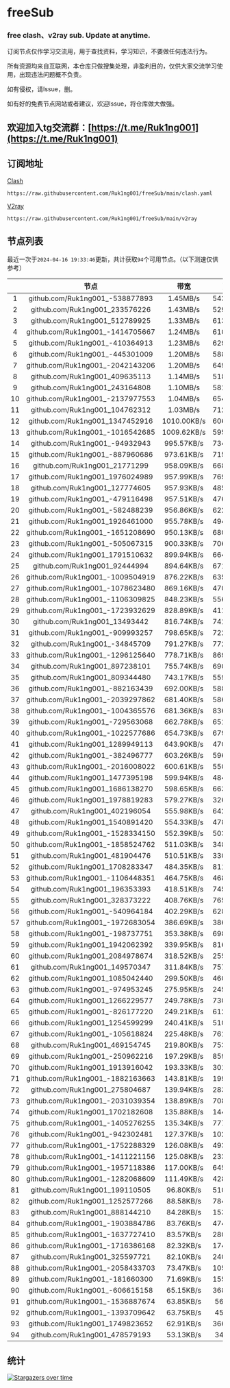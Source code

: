 # freeSub
### free clash、v2ray sub. Update at anytime.

订阅节点仅作学习交流用，用于查找资料，学习知识，不要做任何违法行为。

所有资源均来自互联网，本仓库只做搜集处理，非盈利目的，仅供大家交流学习使用，出现违法问题概不负责。

如有侵权，请Issue，删。

如有好的免费节点网站或者建议，欢迎Issue，将仓库做大做强。

## 欢迎加入tg交流群：[https://t.me/Ruk1ng001](https://t.me/Ruk1ng001)

## 订阅地址
[Clash](https://raw.githubusercontent.com/Ruk1ng001/freeSub/main/clash.yaml)
```
https://raw.githubusercontent.com/Ruk1ng001/freeSub/main/clash.yaml
```
[V2ray](https://raw.githubusercontent.com/Ruk1ng001/freeSub/main/v2ray)
```
https://raw.githubusercontent.com/Ruk1ng001/freeSub/main/v2ray
```

## 节点列表

最近一次于`2024-04-16 19:33:46`更新，共计获取`94`个可用节点。（以下测速仅供参考）

|  | 节点 | 带宽 | 延迟 |
|:-:|:--:|:--:|:--:|
 | 1 | github.com/Ruk1ng001_-538877893 | 1.45MB/s | 543.00ms |
 | 2 | github.com/Ruk1ng001_233576226 | 1.43MB/s | 529.00ms |
 | 3 | github.com/Ruk1ng001_512789925 | 1.33MB/s | 613.00ms |
 | 4 | github.com/Ruk1ng001_-1414705667 | 1.24MB/s | 610.00ms |
 | 5 | github.com/Ruk1ng001_-410364913 | 1.23MB/s | 629.00ms |
 | 6 | github.com/Ruk1ng001_-445301009 | 1.20MB/s | 588.00ms |
 | 7 | github.com/Ruk1ng001_-2042143206 | 1.20MB/s | 649.00ms |
 | 8 | github.com/Ruk1ng001_409635113 | 1.14MB/s | 518.00ms |
 | 9 | github.com/Ruk1ng001_243164808 | 1.10MB/s | 581.00ms |
 | 10 | github.com/Ruk1ng001_-2137977553 | 1.04MB/s | 654.00ms |
 | 11 | github.com/Ruk1ng001_104762312 | 1.03MB/s | 712.00ms |
 | 12 | github.com/Ruk1ng001_1347452916 | 1010.00KB/s | 606.00ms |
 | 13 | github.com/Ruk1ng001_-1016542685 | 1009.62KB/s | 595.00ms |
 | 14 | github.com/Ruk1ng001_-94932943 | 995.57KB/s | 734.00ms |
 | 15 | github.com/Ruk1ng001_-887960686 | 973.61KB/s | 715.00ms |
 | 16 | github.com/Ruk1ng001_21771299 | 958.09KB/s | 668.00ms |
 | 17 | github.com/Ruk1ng001_1976024989 | 957.99KB/s | 769.00ms |
 | 18 | github.com/Ruk1ng001_127774605 | 957.93KB/s | 485.00ms |
 | 19 | github.com/Ruk1ng001_-479116498 | 957.51KB/s | 476.00ms |
 | 20 | github.com/Ruk1ng001_-582488239 | 956.86KB/s | 622.00ms |
 | 21 | github.com/Ruk1ng001_1926461000 | 955.78KB/s | 494.00ms |
 | 22 | github.com/Ruk1ng001_-1651208690 | 950.13KB/s | 680.00ms |
 | 23 | github.com/Ruk1ng001_-505067315 | 900.33KB/s | 706.00ms |
 | 24 | github.com/Ruk1ng001_1791510632 | 899.94KB/s | 664.00ms |
 | 25 | github.com/Ruk1ng001_92444994 | 894.64KB/s | 671.00ms |
 | 26 | github.com/Ruk1ng001_-1009504919 | 876.22KB/s | 635.00ms |
 | 27 | github.com/Ruk1ng001_-1078623480 | 869.16KB/s | 470.00ms |
 | 28 | github.com/Ruk1ng001_-1106309825 | 848.23KB/s | 556.00ms |
 | 29 | github.com/Ruk1ng001_-1723932629 | 828.89KB/s | 411.00ms |
 | 30 | github.com/Ruk1ng001_13493442 | 816.74KB/s | 741.00ms |
 | 31 | github.com/Ruk1ng001_-909993257 | 798.65KB/s | 722.00ms |
 | 32 | github.com/Ruk1ng001_-34845709 | 791.27KB/s | 772.00ms |
 | 33 | github.com/Ruk1ng001_-1296125640 | 778.71KB/s | 869.00ms |
 | 34 | github.com/Ruk1ng001_897238101 | 755.74KB/s | 690.00ms |
 | 35 | github.com/Ruk1ng001_809344480 | 743.17KB/s | 559.00ms |
 | 36 | github.com/Ruk1ng001_-882163439 | 692.00KB/s | 588.00ms |
 | 37 | github.com/Ruk1ng001_-2039297862 | 681.40KB/s | 586.00ms |
 | 38 | github.com/Ruk1ng001_-1004365576 | 681.36KB/s | 836.00ms |
 | 39 | github.com/Ruk1ng001_-729563068 | 662.78KB/s | 651.00ms |
 | 40 | github.com/Ruk1ng001_-1022577686 | 654.73KB/s | 679.00ms |
 | 41 | github.com/Ruk1ng001_1289949113 | 643.90KB/s | 470.00ms |
 | 42 | github.com/Ruk1ng001_-382496777 | 603.26KB/s | 596.00ms |
 | 43 | github.com/Ruk1ng001_-2016008022 | 600.61KB/s | 550.00ms |
 | 44 | github.com/Ruk1ng001_1477395198 | 599.94KB/s | 484.00ms |
 | 45 | github.com/Ruk1ng001_1686138270 | 598.65KB/s | 663.00ms |
 | 46 | github.com/Ruk1ng001_1978819283 | 579.27KB/s | 326.00ms |
 | 47 | github.com/Ruk1ng001_402196054 | 555.98KB/s | 642.00ms |
 | 48 | github.com/Ruk1ng001_1540891420 | 554.33KB/s | 478.00ms |
 | 49 | github.com/Ruk1ng001_-1528334150 | 552.39KB/s | 503.00ms |
 | 50 | github.com/Ruk1ng001_-1858524762 | 511.03KB/s | 348.00ms |
 | 51 | github.com/Ruk1ng001_481904476 | 510.51KB/s | 330.00ms |
 | 52 | github.com/Ruk1ng001_1708283347 | 484.35KB/s | 811.00ms |
 | 53 | github.com/Ruk1ng001_-1106448351 | 464.75KB/s | 468.00ms |
 | 54 | github.com/Ruk1ng001_196353393 | 418.51KB/s | 745.00ms |
 | 55 | github.com/Ruk1ng001_328373222 | 408.76KB/s | 765.00ms |
 | 56 | github.com/Ruk1ng001_-540964184 | 402.29KB/s | 628.00ms |
 | 57 | github.com/Ruk1ng001_-1972683054 | 386.69KB/s | 386.00ms |
 | 58 | github.com/Ruk1ng001_-198737751 | 353.38KB/s | 698.00ms |
 | 59 | github.com/Ruk1ng001_1942062392 | 339.95KB/s | 816.00ms |
 | 60 | github.com/Ruk1ng001_2084978674 | 318.52KB/s | 255.00ms |
 | 61 | github.com/Ruk1ng001_149570347 | 311.84KB/s | 757.00ms |
 | 62 | github.com/Ruk1ng001_1085042440 | 299.50KB/s | 460.00ms |
 | 63 | github.com/Ruk1ng001_-974953245 | 275.95KB/s | 245.00ms |
 | 64 | github.com/Ruk1ng001_1266229577 | 249.78KB/s | 730.00ms |
 | 65 | github.com/Ruk1ng001_-826177220 | 249.21KB/s | 612.00ms |
 | 66 | github.com/Ruk1ng001_1254599299 | 240.41KB/s | 510.00ms |
 | 67 | github.com/Ruk1ng001_-105618824 | 225.48KB/s | 761.00ms |
 | 68 | github.com/Ruk1ng001_469154745 | 219.80KB/s | 753.00ms |
 | 69 | github.com/Ruk1ng001_-250962216 | 197.29KB/s | 859.00ms |
 | 70 | github.com/Ruk1ng001_1913916042 | 193.33KB/s | 301.00ms |
 | 71 | github.com/Ruk1ng001_-1882163663 | 143.81KB/s | 199.00ms |
 | 72 | github.com/Ruk1ng001_275804687 | 139.94KB/s | 283.00ms |
 | 73 | github.com/Ruk1ng001_-2031039354 | 138.89KB/s | 708.00ms |
 | 74 | github.com/Ruk1ng001_1702182608 | 135.88KB/s | 144.00ms |
 | 75 | github.com/Ruk1ng001_-1405276255 | 135.34KB/s | 777.00ms |
 | 76 | github.com/Ruk1ng001_-942302481 | 127.37KB/s | 102.00ms |
 | 77 | github.com/Ruk1ng001_-1752288329 | 126.08KB/s | 493.00ms |
 | 78 | github.com/Ruk1ng001_-1411221156 | 125.08KB/s | 233.00ms |
 | 79 | github.com/Ruk1ng001_-1957118386 | 117.00KB/s | 645.00ms |
 | 80 | github.com/Ruk1ng001_-1282068609 | 111.49KB/s | 428.00ms |
 | 81 | github.com/Ruk1ng001_199110505 | 96.80KB/s | 510.00ms |
 | 82 | github.com/Ruk1ng001_1252577266 | 88.58KB/s | 784.00ms |
 | 83 | github.com/Ruk1ng001_888144210 | 84.28KB/s | 153.00ms |
 | 84 | github.com/Ruk1ng001_-1903884786 | 83.76KB/s | 474.00ms |
 | 85 | github.com/Ruk1ng001_-1637727410 | 83.57KB/s | 280.00ms |
 | 86 | github.com/Ruk1ng001_-1716386168 | 82.32KB/s | 174.00ms |
 | 87 | github.com/Ruk1ng001_325597721 | 82.10KB/s | 240.00ms |
 | 88 | github.com/Ruk1ng001_-2058433703 | 73.47KB/s | 105.00ms |
 | 89 | github.com/Ruk1ng001_-181660300 | 71.69KB/s | 155.00ms |
 | 90 | github.com/Ruk1ng001_-606615158 | 65.15KB/s | 368.00ms |
 | 91 | github.com/Ruk1ng001_-1536887674 | 63.85KB/s | 56.00ms |
 | 92 | github.com/Ruk1ng001_-1393709642 | 63.75KB/s | 45.00ms |
 | 93 | github.com/Ruk1ng001_1749823652 | 62.91KB/s | 366.00ms |
 | 94 | github.com/Ruk1ng001_478579193 | 53.13KB/s | 34.00ms |


## 统计

[![Stargazers over time](https://starchart.cc/Ruk1ng001/freeSub.svg)](https://starchart.cc/Ruk1ng001/freeSub)
